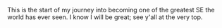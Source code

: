 This is the start of my journey into becoming one of the greatest SE the world has ever seen.
I know I will be great; see y'all at the very top.
